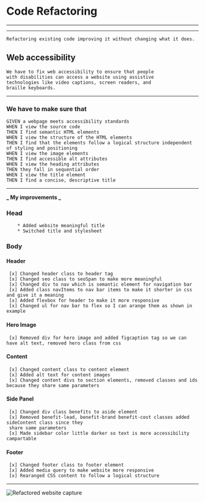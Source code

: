 # Code Refactoring

---

---

    Refactoring existing code improving it without changing what it does.

## Web accessibility

    We have to fix web accessibility to ensure that people
    with disabilities can access a website using assistive
    technologies like video captions, screen readers, and
    braille keyboards.

---

### We have to make sure that

    GIVEN a webpage meets accessibility standards
    WHEN I view the source code
    THEN I find semantic HTML elements
    WHEN I view the structure of the HTML elements
    THEN I find that the elements follow a logical structure independent of styling and positioning
    WHEN I view the image elements
    THEN I find accessible alt attributes
    WHEN I view the heading attributes
    THEN they fall in sequential order
    WHEN I view the title element
    THEN I find a concise, descriptive title

---

**_ My improvements _**

### Head

        * Added website meaningful title
        * Switched title and stylesheet

### Body

#### Header

     [x] Changed header class to header tag
     [x] Changed seo class to seoSpan to make more meaningful
     [x] Changed div to nav which is semantic element for navigation bar
     [x] Added class navItems to nav bar items to make it shorter in css and give it a meaning
     [x] Added flexbox for header to make it more responsive
     [x] Changed ul for nav bar to flex so I can arange them as shown in example

#### Hero Image

     [x] Removed div for hero image and added figcaption tag so we can have alt text, removed hero class from css

#### Content

     [x] Changed content class to content element
     [x] Added alt text for content images
     [x] Changed content divs to section elements, removed classes and ids because they share same parameters

#### Side Panel

     [x] Changed div class benefits to aside element
     [x] Removed benefit-lead, benefit-brand benefit-cost classes added sideContent class since they
     share same parameters
     [x] Made sidebar color little darker so text is more accessibility campartable

#### Footer

     [x] Changed footer class to footer element
     [x] Added media query to make website more responsive
     [x] Rearanged CSS content to follow a logical structure

---

![Refactored website capture](./Website_Refactoring.png)
